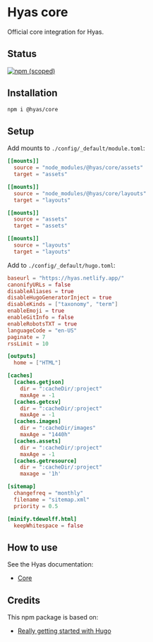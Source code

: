 # Hyas core

Official core integration for Hyas.

## Status

[![npm (scoped)](https://img.shields.io/npm/v/@hyas/core?style=flat-square)](https://www.npmjs.com/package/@hyas/core)

## Installation

```bash
npm i @hyas/core
```

## Setup

Add mounts to `./config/_default/module.toml`:

```toml
[[mounts]]
  source = "node_modules/@hyas/core/assets"
  target = "assets"

[[mounts]]
  source = "node_modules/@hyas/core/layouts"
  target = "layouts"

[[mounts]]
  source = "assets"
  target = "assets"

[[mounts]]
  source = "layouts"
  target = "layouts"
```

Add to `./config/_default/hugo.toml`:

```toml
baseurl = "https://hyas.netlify.app/"
canonifyURLs = false
disableAliases = true
disableHugoGeneratorInject = true
disableKinds = ["taxonomy", "term"]
enableEmoji = true
enableGitInfo = false
enableRobotsTXT = true
languageCode = "en-US"
paginate = 7
rssLimit = 10

[outputs]
  home = ["HTML"]

[caches]
  [caches.getjson]
    dir = ":cacheDir/:project"
    maxAge = -1
  [caches.getcsv]
    dir = ":cacheDir/:project"
    maxAge = -1
  [caches.images]
    dir = ":cacheDir/images"
    maxAge = "1440h"
  [caches.assets]
    dir = ":cacheDir/:project"
    maxAge = -1
  [caches.getresource]
    dir = ":cacheDir/:project"
    maxage = '1h'

[sitemap]
  changefreq = "monthly"
  filename = "sitemap.xml"
  priority = 0.5

[minify.tdewolff.html]
  keepWhitespace = false
```

## How to use

See the Hyas documentation:

- [Core](https://docs.gethyas.com/guides/integrations-guide/core/)

## Credits

This npm package is based on:

- [Really getting started with Hugo](https://www.brycewray.com/posts/2022/07/really-getting-started-hugo/)
